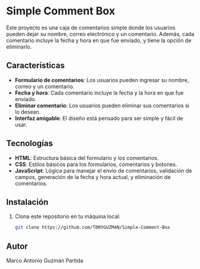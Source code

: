 # Simple Comment Box

Este proyecto es una caja de comentarios simple donde los usuarios pueden dejar su nombre, correo electrónico y un comentario. Además, cada comentario incluye la fecha y hora en que fue enviado, y tiene la opción de eliminarlo.

## Características

- **Formulario de comentarios**: Los usuarios pueden ingresar su nombre, correo y un comentario.
- **Fecha y hora**: Cada comentario incluye la fecha y la hora en que fue enviado.
- **Eliminar comentario**: Los usuarios pueden eliminar sus comentarios si lo desean.
- **Interfaz amigable**: El diseño está pensado para ser simple y fácil de usar.

## Tecnologías

- **HTML**: Estructura básica del formulario y los comentarios.
- **CSS**: Estilos básicos para los formularios, comentarios y botones.
- **JavaScript**: Lógica para manejar el envío de comentarios, validación de campos, generación de la fecha y hora actual, y eliminación de comentarios.

## Instalación

1. Clona este repositorio en tu máquina local:
   ```bash
   git clone https://github.com/T0NYGUZM4N/Simple-Comment-Box

## Autor

Marco Antonio Guzmán Partida

